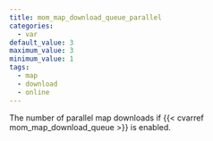 ```yaml
---
title: mom_map_download_queue_parallel
categories:
  - var
default_value: 3
maximum_value: 3
minimum_value: 1
tags:
  - map
  - download
  - online
---
```


The number of parallel map downloads if {{< cvarref mom_map_download_queue >}} is enabled.
